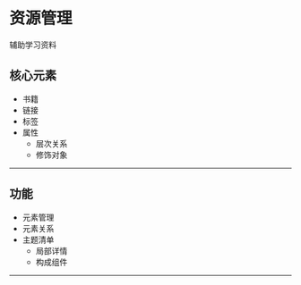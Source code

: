 #   资源管理

辅助学习资料

##  核心元素
- 书籍
- 链接
- 标签
- 属性
  - 层次关系
  - 修饰对象

----

##  功能
-   元素管理
-   元素关系
-   主题清单
    -   局部详情
    -   构成组件

----